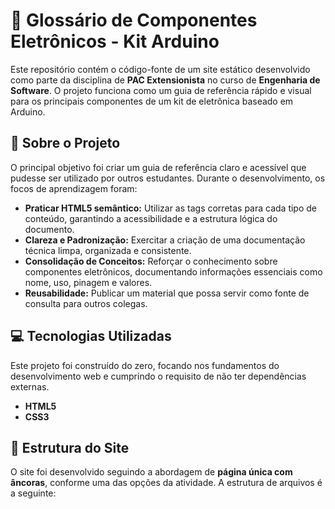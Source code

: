 # 🔌 Glossário de Componentes Eletrônicos - Kit Arduino

Este repositório contém o código-fonte de um site estático desenvolvido como parte da disciplina de **PAC Extensionista** no curso de **Engenharia de Software**. O projeto funciona como um guia de referência rápido e visual para os principais componentes de um kit de eletrônica baseado em Arduino.

## 🎯 Sobre o Projeto

O principal objetivo foi criar um guia de referência claro e acessível que pudesse ser utilizado por outros estudantes. Durante o desenvolvimento, os focos de aprendizagem foram:

-   **Praticar HTML5 semântico:** Utilizar as tags corretas para cada tipo de conteúdo, garantindo a acessibilidade e a estrutura lógica do documento.
-   **Clareza e Padronização:** Exercitar a criação de uma documentação técnica limpa, organizada e consistente.
-   **Consolidação de Conceitos:** Reforçar o conhecimento sobre componentes eletrônicos, documentando informações essenciais como nome, uso, pinagem e valores.
-   **Reusabilidade:** Publicar um material que possa servir como fonte de consulta para outros colegas.

## 💻 Tecnologias Utilizadas

Este projeto foi construído do zero, focando nos fundamentos do desenvolvimento web e cumprindo o requisito de não ter dependências externas.

-   **HTML5**
-   **CSS3**

## 📂 Estrutura do Site

O site foi desenvolvido seguindo a abordagem de **página única com âncoras**, conforme uma das opções da atividade. A estrutura de arquivos é a seguinte:
